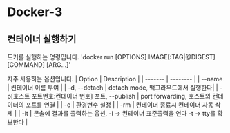# Docker-3

## 컨테이너 실행하기 

도커를 실행하는 명령입니다.
'docker run [OPTIONS] IMAGE[:TAG|@DIGEST] [COMMAND] [ARG...]'

자주 사용하는 옵션입니다.
| Option  | Description  |
| ------- | -------- |
| --name | 컨테이너 이름 부여 |
| -d, --detach | detach mode, 백그라우드에서 실행한다|
| -p[호스트 포트번호:컨테이너 번호] 포트, --publish | port forwarding, 호스트와 컨테이너의 포트를 연결 |
| -e | 환경변수 설정 |
| -rm | 컨테이너 종료시 컨테이너 자동 삭제 |
| -it | 콘솔에 결과를 출력하는 옵션, -i -> 컨테이너 표준출력을 연다 -t -> tty를 확보한다 |

